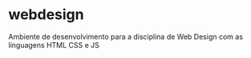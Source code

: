# webdesign
Ambiente de desenvolvimento para a disciplina de Web Design com as linguagens HTML CSS e JS
